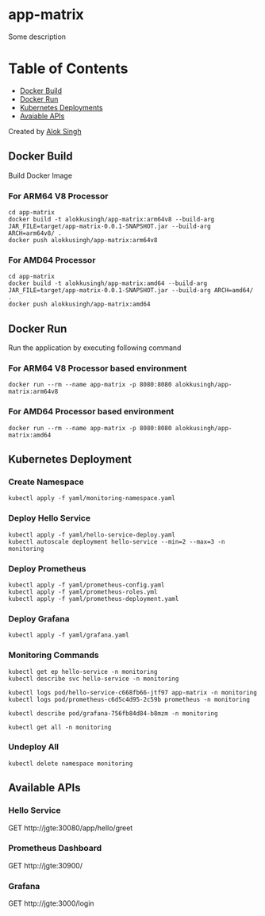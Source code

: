 # app-matrix
Some description

Table of Contents
=================

* [Docker Build](#docker-build)
* [Docker Run](#docker-run)
* [Kubernetes Deployments](#kubernetes-deployment)
* [Avaiable APIs](#available-apis)

Created by [Alok Singh](https://github.com/alokkusingh)

## Docker Build
Build Docker Image
### For ARM64 V8 Processor
```
cd app-matrix
docker build -t alokkusingh/app-matrix:arm64v8 --build-arg JAR_FILE=target/app-matrix-0.0.1-SNAPSHOT.jar --build-arg ARCH=arm64v8/ .
docker push alokkusingh/app-matrix:arm64v8
```
### For AMD64 Processor
```
cd app-matrix
docker build -t alokkusingh/app-matrix:amd64 --build-arg JAR_FILE=target/app-matrix-0.0.1-SNAPSHOT.jar --build-arg ARCH=amd64/ .
docker push alokkusingh/app-matrix:amd64
```

## Docker Run
Run the application by executing following command
### For ARM64 V8 Processor based environment
```
docker run --rm --name app-matrix -p 8080:8080 alokkusingh/app-matrix:arm64v8
```
### For AMD64 Processor based environment
```
docker run --rm --name app-matrix -p 8080:8080 alokkusingh/app-matrix:amd64
```

## Kubernetes Deployment
### Create Namespace
```
kubectl apply -f yaml/monitoring-namespace.yaml
```
### Deploy Hello Service
```
kubectl apply -f yaml/hello-service-deploy.yaml
kubectl autoscale deployment hello-service --min=2 --max=3 -n monitoring
```
### Deploy Prometheus
```
kubectl apply -f yaml/prometheus-config.yaml
kubectl apply -f yaml/prometheus-roles.yml
kubectl apply -f yaml/prometheus-deployment.yaml
```
### Deploy Grafana
```
kubectl apply -f yaml/grafana.yaml
```
### Monitoring Commands
```
kubectl get ep hello-service -n monitoring
kubectl describe svc hello-service -n monitoring

kubectl logs pod/hello-service-c668fb66-jtf97 app-matrix -n monitoring
kubectl logs pod/prometheus-c6d5c4d95-2c59b prometheus -n monitoring

kubectl describe pod/grafana-756fb84d84-b8mzm -n monitoring

kubectl get all -n monitoring
```

### Undeploy All
```
kubectl delete namespace monitoring
```
## Available APIs
### Hello Service
GET http://jgte:30080/app/hello/greet
### Prometheus Dashboard   
GET http://jgte:30900/
### Grafana
GET http://jgte:3000/login